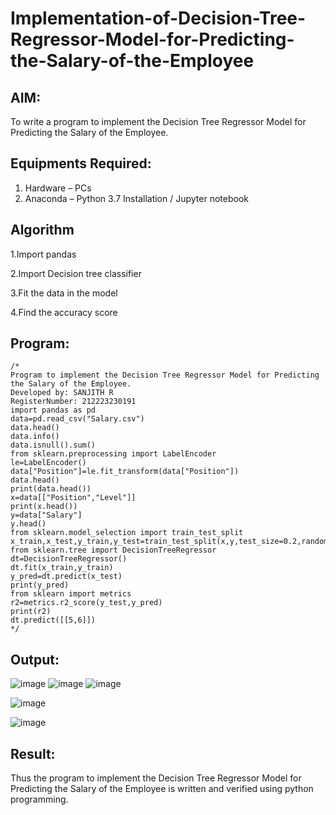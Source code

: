 # Implementation-of-Decision-Tree-Regressor-Model-for-Predicting-the-Salary-of-the-Employee

## AIM:
To write a program to implement the Decision Tree Regressor Model for Predicting the Salary of the Employee.

## Equipments Required:
1. Hardware – PCs
2. Anaconda – Python 3.7 Installation / Jupyter notebook

## Algorithm
1.Import pandas

2.Import Decision tree classifier

3.Fit the data in the model

4.Find the accuracy score

## Program:
```
/*
Program to implement the Decision Tree Regressor Model for Predicting the Salary of the Employee.
Developed by: SANJITH R 
RegisterNumber: 212223230191
import pandas as pd
data=pd.read_csv("Salary.csv")
data.head()
data.info()
data.isnull().sum()
from sklearn.preprocessing import LabelEncoder
le=LabelEncoder()
data["Position"]=le.fit_transform(data["Position"])
data.head()
print(data.head())
x=data[["Position","Level"]]
print(x.head())
y=data["Salary"]
y.head()
from sklearn.model_selection import train_test_split
x_train,x_test,y_train,y_test=train_test_split(x,y,test_size=0.2,random_state=2)
from sklearn.tree import DecisionTreeRegressor
dt=DecisionTreeRegressor()
dt.fit(x_train,y_train)
y_pred=dt.predict(x_test)
print(y_pred)
from sklearn import metrics
r2=metrics.r2_score(y_test,y_pred)
print(r2)
dt.predict([[5,6]])
*/
```

## Output:
![image](https://github.com/user-attachments/assets/f2f232c1-4bed-4ebd-8e84-931ddc5304c8)
![image](https://github.com/user-attachments/assets/6d8ea77b-029e-494f-8532-44bc1fb51c1d)
![image](https://github.com/user-attachments/assets/12c878e3-9253-438d-a308-cdbe4f31faa3)

![image](https://github.com/user-attachments/assets/fde59533-ad50-46e4-a5b7-62983b11b640)

![image](https://github.com/user-attachments/assets/a365fb43-60bc-4175-ba24-a7a2182bee38)

## Result:
Thus the program to implement the Decision Tree Regressor Model for Predicting the Salary of the Employee is written and verified using python programming.
